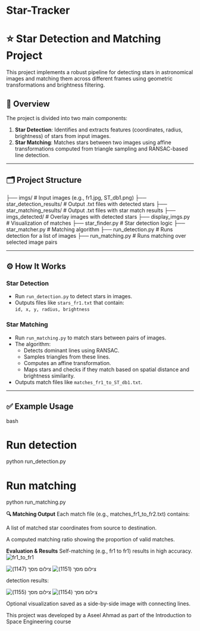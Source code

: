 # Star-Tracker
# ⭐ Star Detection and Matching Project

This project implements a robust pipeline for detecting stars in astronomical images and matching them across different frames using geometric transformations and brightness filtering.

## 📌 Overview

The project is divided into two main components:

1. **Star Detection**: Identifies and extracts features (coordinates, radius, brightness) of stars from input images.
2. **Star Matching**: Matches stars between two images using affine transformations computed from triangle sampling and RANSAC-based line detection.

---

## 🗂️ Project Structure

├── imgs/ # Input images (e.g., fr1.jpg, ST_db1.png)
├── star_detection_results/ # Output .txt files with detected stars
├── star_matching_results/ # Output .txt files with star match results
├── imgs_detected/ # Overlay images with detected stars
├── display_imgs.py # Visualization of matches
├── star_finder.py # Star detection logic
├── star_matcher.py # Matching algorithm
├── run_detection.py # Runs detection for a list of images
├── run_matching.py # Runs matching over selected image pairs


---

## ⚙️ How It Works

### Star Detection

- Run `run_detection.py` to detect stars in images.
- Outputs files like `stars_fr1.txt` that contain:  
  `id, x, y, radius, brightness`

### Star Matching

- Run `run_matching.py` to match stars between pairs of images.
- The algorithm:
  - Detects dominant lines using RANSAC.
  - Samples triangles from these lines.
  - Computes an affine transformation.
  - Maps stars and checks if they match based on spatial distance and brightness similarity.
- Outputs match files like `matches_fr1_to_ST_db1.txt`.

---

## ✅ Example Usage

bash
# Run detection
python run_detection.py

# Run matching
python run_matching.py

**🔍 Matching Output**
Each match file (e.g., matches_fr1_to_fr2.txt) contains:

A list of matched star coordinates from source to destination.

A computed matching ratio showing the proportion of valid matches.

 **Evaluation & Results**
Self-matching (e.g., fr1 to fr1) results in high accuracy.
![fr1_to_fr1](https://github.com/user-attachments/assets/eaf94daf-e86d-4e6e-956a-c0d1f4b1131a)

![‏‏צילום מסך (1147)](https://github.com/user-attachments/assets/e9994b74-7b58-4d4c-afd5-b9a4a015e449)
![‏‏צילום מסך (1151)](https://github.com/user-attachments/assets/1cd6f9d5-deeb-4982-8bc1-1808c61ebbd2)

detection results:

![‏‏צילום מסך (1155)](https://github.com/user-attachments/assets/273f9ffd-f3a1-4a6e-8ae1-1f13e2e3d9be)
![‏‏צילום מסך (1154)](https://github.com/user-attachments/assets/b020c11f-7f20-4fc1-b698-c5d7e9aa2826)

Optional visualization saved as a side-by-side image with connecting lines.

This project was developed by a Aseel Ahmad as part of the Introduction to Space Engineering course
